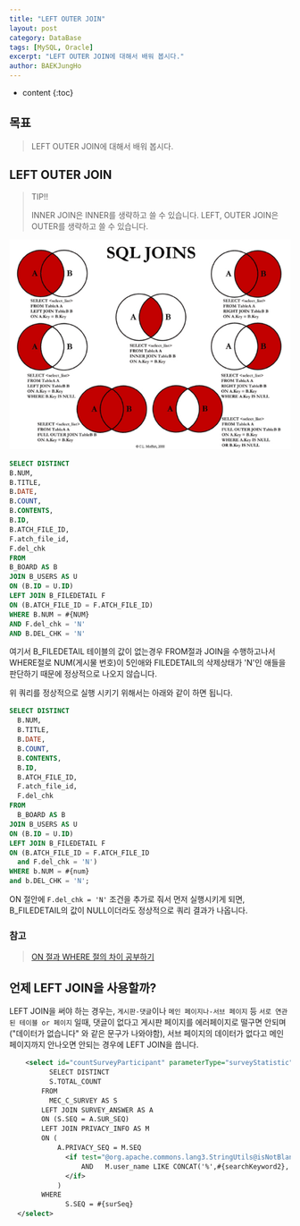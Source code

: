 ```yaml
---
title: "LEFT OUTER JOIN"
layout: post
category: DataBase
tags: [MySQL, Oracle]
excerpt: "LEFT OUTER JOIN에 대해서 배워 봅시다."
author: BAEKJungHo
---
```


* content
{:toc}

## 목표

  > LEFT OUTER JOIN에 대해서 배워 봅시다.

## LEFT OUTER JOIN

  > TIP!!
  >
  > INNER JOIN은 INNER를 생략하고 쓸 수 있습니다. LEFT, OUTER JOIN은 OUTER를 생략하고 쓸 수 있습니다.

  ![join](/images/posts/201904/join.jpg)

  ```sql
SELECT DISTINCT
  B.NUM,
  B.TITLE,
  B.DATE,
  B.COUNT,
  B.CONTENTS,
  B.ID,
  B.ATCH_FILE_ID,
  F.atch_file_id,
  F.del_chk
FROM
  B_BOARD AS B
JOIN B_USERS AS U
ON (B.ID = U.ID)
LEFT JOIN B_FILEDETAIL F
ON (B.ATCH_FILE_ID = F.ATCH_FILE_ID)
WHERE B.NUM = #{NUM}
AND F.del_chk = 'N'
AND B.DEL_CHK = 'N'
  ```

  여기서 B_FILEDETAIL 테이블의 값이 없는경우 FROM절과 JOIN을 수행하고나서  WHERE절로 NUM(게시물 번호)이 5인애와 FILEDETAIL의 삭제상태가 'N'인 애들을 판단하기 때문에 정상적으로 나오지 않습니다.

  위 쿼리를 정상적으로 실행 시키기 위해서는 아래와 같이 하면 됩니다.

  ```sql
  SELECT DISTINCT
    B.NUM,
    B.TITLE,
    B.DATE,
    B.COUNT,
    B.CONTENTS,
    B.ID,
    B.ATCH_FILE_ID,
    F.atch_file_id,
    F.del_chk
  FROM
    B_BOARD AS B
  JOIN B_USERS AS U
  ON (B.ID = U.ID)
  LEFT JOIN B_FILEDETAIL F
  ON (B.ATCH_FILE_ID = F.ATCH_FILE_ID
    and F.del_chk = 'N')
  WHERE b.NUM = #{num}
  and b.DEL_CHK = 'N';
  ```

  ON 절안에 `F.del_chk = 'N'` 조건을 추가로 줘서 먼저 실행시키게 되면, B_FILEDETAIL의 값이 NULL이더라도
  정상적으로 쿼리 결과가 나옵니다.

### 참고

  > [ON 절과 WHERE 절의 차이 공부하기](https://baekjungho.github.io/database-onwhere/)

## 언제 LEFT JOIN을 사용할까?

  LEFT JOIN을 써야 하는 경우는, `게시판-댓글`이나 `메인 페이지나-서브 페이지` 등 `서로 연관된 테이블 or 페이지` 일때, 댓글이 없다고 게시판 페이지를 에러페이지로 떨구면 안되며("데이터가 없습니다" 와 같은 문구가 나와야함), 서브 페이지의 데이터가 없다고 메인 페이지까지 안나오면 안되는 경우에 LEFT JOIN을 씁니다.

  ```xml
      <select id="countSurveyParticipant" parameterType="surveyStatistic" resultType="int">
            SELECT DISTINCT
            S.TOTAL_COUNT
          FROM
            MEC_C_SURVEY AS S
          LEFT JOIN SURVEY_ANSWER AS A
          ON (S.SEQ = A.SUR_SEQ)
          LEFT JOIN PRIVACY_INFO AS M
          ON (
              A.PRIVACY_SEQ = M.SEQ
                <if test="@org.apache.commons.lang3.StringUtils@isNotBlank(searchKeyword2)">
                    AND   M.user_name LIKE CONCAT('%',#{searchKeyword2},'%')
                </if>
              )
          WHERE
                S.SEQ = #{surSeq}
    </select>
  ```
